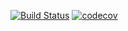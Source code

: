 
[![Build Status](https://travis-ci.org/camponez/rest-slp-lib.svg)](https://travis-ci.org/camponez/rest-slp-lib)
[![codecov](https://codecov.io/gh/camponez/rest-slp-lib/branch/master/graph/badge.svg)](https://codecov.io/gh/camponez/rest-slp-lib)
